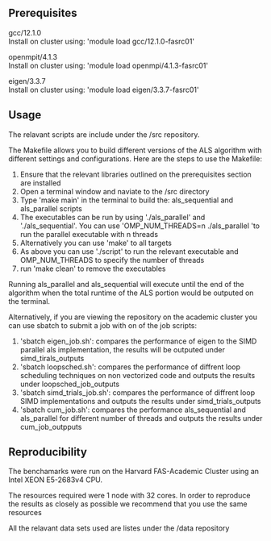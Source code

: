 ## Prerequisites 

gcc/12.1.0
\
Install on cluster using: 'module load gcc/12.1.0-fasrc01' 

openmpit/4.1.3
\
Install on cluster using: 'module load openmpi/4.1.3-fasrc01'

eigen/3.3.7
\
Install on cluster using: 'module load eigen/3.3.7-fasrc01'

## Usage 

The relavant scripts are include under the /src repository. 

The Makefile allows you to build different versions of the ALS algorithm with different settings and configurations. Here are the steps to use the Makefile:

1. Ensure that the relevant libraries outlined on the prerequisites section are installed 
2. Open a terminal window and naviate to the /src directory
3. Type 'make main' in the terminal to build the: als_sequential and als_parallel scripts 
4. The executables can be run by using './als_parallel' and './als_sequential'. You can use 'OMP_NUM_THREADS=n  ./als_parallel 'to run the parallel executable with n threads
5. Alternatively you can use 'make' to all targets
6. As above you can use './script' to run the relevant executable and OMP_NUM_THREADS to specify the number of threads
7. run 'make clean' to remove the executables

Running als_parallel and als_sequential will execute until the end of the algorithm when the total runtime of the ALS portion would be outputed on the terminal. 

Alternatively, if you are viewing the repository on the academic cluster you can use sbatch to submit a job with on of the job scripts: 

1. 'sbatch eigen_job.sh': compares the performance of eigen to the SIMD parallel als implementation, the results will be outputed under simd_tirals_outputs
2. 'sbatch loopsched.sh': compares the performance of diffrent loop scheduling techniques on non vectorized code and outputs the results under loopsched_job_outputs
3. 'sbatch simd_trials_job.sh': compares the performance of diffrent loop SIMD implementations and outputs the results under simd_trials_outputs
4. 'sbatch cum_job.sh': compares the performance als_sequential and als_parallel for different number of threads and outputs the results under cum_job_outpputs

## Reproducibility 

The benchamarks were run on the Harvard FAS-Academic Cluster using an Intel XEON E5-2683v4 CPU.

The resources required were 1 node with 32 cores. In order to reproduce the results as closely as possible we recommend that you use the same resources

All the relavant data sets used are listes under the /data repository